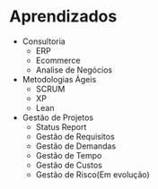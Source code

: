 # Aprendizados
* Consultoria
  * ERP
  * Ecommerce
  * Analise de Negócios
* Metodologias Ágeis 
  * SCRUM
  * XP
  * Lean
* Gestão de Projetos 
  * Status Report
  * Gestão de Requisitos
  * Gestão de Demandas
  * Gestão de Tempo
  * Gestão de Custos
  * Gestão de Risco(Em evolução)
